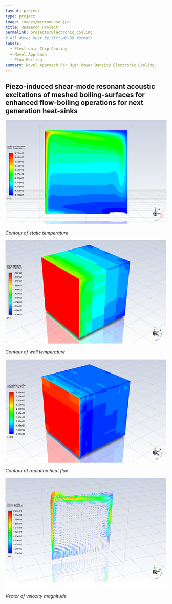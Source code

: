 ```yaml
---
layout: project
type: project
image: images/micromouse.jpg
title: Research Project
permalink: projects/Electronic_cooling
# All dates must be YYYY-MM-DD format!
labels:
  - Electronic Chip Cooling
  - Novel Approach
  - Flow Boiling
summary: Novel Approach For High Power Density Electronic Cooling.
---
```


## Piezo-induced shear-mode resonant acoustic excitations of meshed boiling-surfaces for enhanced flow-boiling operations for next generation heat-sinks

  <img class="ui image" src="../images/Capture1.PNG">
  
  <em>Contour of static temperature</em>
  
  
  
  <img class="ui image" src="../images/Capture2.PNG">
  

  <em>Contour of wall temperature</em>  
  
  
  
  <img class="ui image" src="../images/Capture3.PNG">
  
  <em>Contour of radiation heat flux</em> 
  
  
  
  <img class="ui image" src="../images/Capture4.PNG">
  
  
  <em>Vector of velocity magnitude</em>
    
